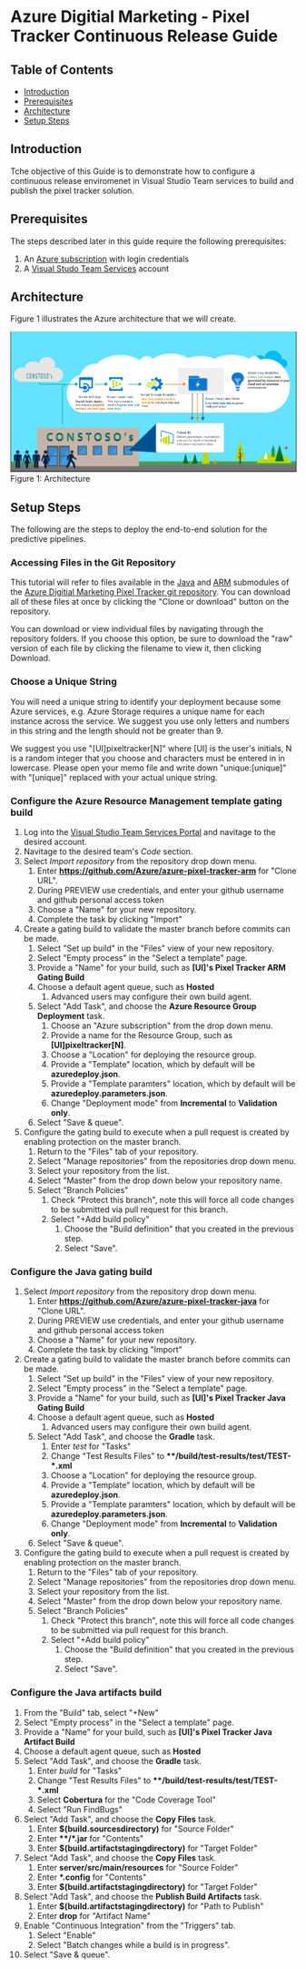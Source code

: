 # Azure Digitial Marketing - Pixel Tracker Continuous Release Guide

## Table of Contents
- [Introduction](#introduction)
- [Prerequisites](#prerequisites)
- [Architecture](#architecture)
- [Setup Steps](#setup-steps)

## Introduction

Tche objective of this Guide is to demonstrate how to configure a continuous release enviromenet in Visual Studio Team services to build and publish the pixel tracker solution.

## Prerequisites

The steps described later in this guide require the following prerequisites:

1.  An [Azure subscription](https://azure.microsoft.com/en-us/) with login credentials
2. A [Visual Studo Team Services](https://www.visualstudio.com/en-us/docs/setup-admin/team-services/sign-up-for-visual-studio-team-services) account

## Architecture

Figure 1 illustrates the Azure architecture that we will create.

 ![Figure 1: Architecture](../resources/architecture.png)
Figure 1: Architecture

## Setup Steps

The following are the steps to deploy the end-to-end solution for the predictive pipelines.

### Accessing Files in the Git Repository

This tutorial will refer to files available in the [Java](https://github.com/Azure/azure-pixel-tracker-java) and [ARM](https://github.com/Azure/azure-pixel-tracker-arm) submodules of the [Azure Digitial Marketing Pixel Tracker git repository](https://github.com/Azure/azure-pixel-tracker). You can download all of these files at once by clicking the "Clone or download" button on the repository.

You can download or view individual files by navigating through the repository folders. If you choose this option, be sure to download the "raw" version of each file by clicking the filename to view it, then clicking Download.

### Choose a Unique String

You will need a unique string to identify your deployment because some Azure services, e.g. Azure Storage requires a unique name for each instance across the service. We suggest you use only letters and numbers in this string and the length should not be greater than 9.
 
We suggest you use "[UI]pixeltracker[N]"  where [UI] is the user's initials,  N is a random integer that you choose and characters must be entered in in lowercase. Please open your memo file and write down "unique:[unique]" with "[unique]" replaced with your actual unique string.

### Configure the Azure Resource Management template gating build
1. Log into the [Visual Studio Team Services Portal](visualstudio.com/) and navitage to the desired account.
1. Navitage to the desired team's *Code* section.
1. Select *Import repository* from the repository drop down menu.
    1. Enter **https://github.com/Azure/azure-pixel-tracker-arm** for "Clone URL".
     1. During PREVIEW use credentials, and enter your github username and github personal access token
    1. Choose a "Name" for your new repository.
    1. Complete the task by clicking "Import"
1. Create a gating build to validate the master branch before commits can be made.
    1. Select "Set up build" in the "Files" view of your new repository.
    1. Select "Empty process" in the "Select a template" page.
    1. Provide a "Name" for your build, such as **[UI]'s Pixel Tracker ARM Gating Build**
    1. Choose a default agent queue, such as **Hosted**
        1. Advanced users may configure their own build agent.
    1. Select "Add Task", and choose the **Azure Resource Group Deployment** task.
        1. Choose an "Azure subscription" from the drop down menu. 
        1. Provide a name for the Resource Group, such as **[UI]pixeltracker[N]**.
        1. Choose a "Location" for deploying the resource group.
        1. Provide a "Template" location, which by default will be **azuredeploy.json**.
        1. Provide a "Template paramters" location, which by default will be **azuredeploy.parameters.json**.
        1. Change "Deployment mode" from **Incremental** to **Validation only**.
    1. Select "Save & queue".
 1. Configure the gating build to execute when a pull request is created by enabling protection on the master branch.
    1. Return to the "Files" tab of your repository. 
    1. Select "Manage repositories" from the repositories drop down menu. 
    1. Select your repository from the list. 
    1. Select "Master" from the drop down below your repository name. 
    1. Select "Branch Policies" 
        1. Check "Protect this branch", note this will force all code changes to be submitted via pull request for this branch. 
        1. Select "+Add build policy"
            1. Choose the "Build definition" that you created in the previous step.
            1. Select "Save".

### Configure the Java gating build
1. Select *Import repository* from the repository drop down menu.
    1. Enter **https://github.com/Azure/azure-pixel-tracker-java** for "Clone URL".
     1. During PREVIEW use credentials, and enter your github username and github personal access token
    1. Choose a "Name" for your new repository.
    1. Complete the task by clicking "Import"
1. Create a gating build to validate the master branch before commits can be made.
    1. Select "Set up build" in the "Files" view of your new repository.
    1. Select "Empty process" in the "Select a template" page.
    1. Provide a "Name" for your build, such as **[UI]'s Pixel Tracker Java Gating Build**
    1. Choose a default agent queue, such as **Hosted**
        1. Advanced users may configure their own build agent.
    1. Select "Add Task", and choose the **Gradle** task.
        1. Enter *test* for "Tasks"
        1. Change "Test Results Files" to **\*\*/build/test-results/test/TEST-*.xml**
        1. Choose a "Location" for deploying the resource group.
        1. Provide a "Template" location, which by default will be **azuredeploy.json**.
        1. Provide a "Template paramters" location, which by default will be **azuredeploy.parameters.json**.
        1. Change "Deployment mode" from **Incremental** to **Validation only**.
    1. Select "Save & queue".
 1. Configure the gating build to execute when a pull request is created by enabling protection on the master branch.
    1. Return to the "Files" tab of your repository. 
    1. Select "Manage repositories" from the repositories drop down menu. 
    1. Select your repository from the list. 
    1. Select "Master" from the drop down below your repository name. 
    1. Select "Branch Policies" 
        1. Check "Protect this branch", note this will force all code changes to be submitted via pull request for this branch. 
        1. Select "+Add build policy"
            1. Choose the "Build definition" that you created in the previous step.
            1. Select "Save".   
            
### Configure the Java artifacts build
1. From the "Build" tab, select "+New"
1. Select "Empty process" in the "Select a template" page.
1. Provide a "Name" for your build, such as **[UI]'s Pixel Tracker Java Artifact Build**
1. Choose a default agent queue, such as **Hosted**
1. Select "Add Task", and choose the **Gradle** task.
	1. Enter *build* for "Tasks"
	1. Change "Test Results Files" to **\*\*/build/test-results/test/TEST-*.xml**
	1. Select **Cobertura** for the "Code Coverage Tool"
	1. Select "Run FindBugs"
1. Select "Add Task", and choose the **Copy Files** task.
	1. Enter **$(build.sourcesdirectory)** for "Source Folder"
	1. Enter **\*\*/\*.jar** for "Contents"
	1. Enter **$(build.artifactstagingdirectory)** for "Target Folder"
1. Select "Add Task", and choose the **Copy Files** task.
	1. Enter **server/src/main/resources** for "Source Folder"
	1. Enter **\*.config** for "Contents"
	1. Enter **$(build.artifactstagingdirectory)** for "Target Folder"
1. Select "Add Task", and choose the **Publish Build Artifacts** task.
	1. Enter **$(build.artifactstagingdirectory)** for "Path to Publish"
	1. Enter **drop** for "Artifact Name"
1. Enable "Continuous Integration" from the "Triggers" tab.
	1. Select "Enable"
	1. Select "Batch changes while a build is in progress". 
1. Select "Save & queue".
